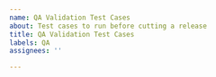 ```yaml
---
name: QA Validation Test Cases
about: Test cases to run before cutting a release
title: QA Validation Test Cases
labels: QA
assignees: ''

---
```



